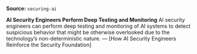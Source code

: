 **Source:** `securing-ai`

**AI Security Engineers Perform Deep Testing and Monitoring**
AI security engineers can perform deep testing and monitoring of AI systems to detect suspicious behavior that might be otherwise overlooked due to the technology’s non-deterministic nature. — [How AI Security Engineers Reinforce the Security Foundation]
